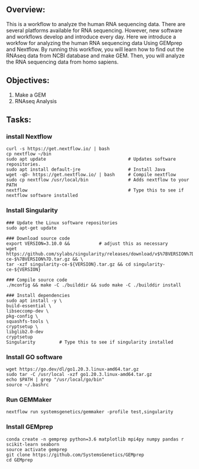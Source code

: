 <!-- This content will not appear in the rendered Markdown -->
<!-- inter fouur space to convert a code and stop removing backslashes -->
<!-- This content <http://example.com/>.     :https://daringfireball.net/projects/markdown/syntax#backslash -->
<!-- Basic writing and formatting syntax.    [ :https://daringfireball.net/projects/markdown/syntax#backslash](https://docs.github.com/en/get-started/writing-on-github/getting-started-with-writing-and-formatting-on-github/basic-writing-and-formatting-syntax) -->
<!-- Understanding GitHub Code Search syntax.     [:https://daringfireball.net/projects/markdown/syntax#backslash ](https://docs.github.com/en/search-github/github-code-search/understanding-github-code-search-syntax) -->


## Overview: 
This is a workflow to analyze the human RNA sequencing data. There are several platforms available for RNA sequencing. However, new software and workflows develop and introduce every day. Here we introduce a workfow for analyzing the human RNA sequencing data Using GEMprep and Nextflow. By running this workflow, you will learn how to find out the RNAseq data from NCBI database and make GEM. Then, you will analyze the RNA sequencing data from homo sapiens.

## Objectives:

1. Make a GEM
2. RNAseq Analysis

## Tasks:

### install Nextflow
    curl -s https://get.nextflow.io/ | bash
    cp nextflow ~/bin
    sudo apt update                               # Updates software repositories.
    sudo apt install default-jre                  # Install Java
    wget -qO- https://get.nextflow.io/ | bash     # Compile nextflow
    sudo cp nextflow /usr/local/bin               # Adds nextflow to your PATH
    nextflow                                      # Type this to see if nextflow software installed

### Install Singularity
    ### Update the Linux software repositories
    sudo apt-get update

    ### Download source code
    export VERSION=3.10.0 &&           # adjust this as necessary 
    wget https://github.com/sylabs/singularity/releases/download/v$%7BVERSION%7D/singularity-ce-$%7BVERSION%7D.tar.gz && \
    tar -xzf singularity-ce-${VERSION}.tar.gz && cd singularity-ce-${VERSION}
    
    ### Compile source code
    ./mconfig && make -C ./builddir && sudo make -C ./builddir install
    
    ### Install dependencies
    sudo apt install -y \
    build-essential \
    libseccomp-dev \
    pkg-config \
    squashfs-tools \
    cryptsetup \
    libglib2.0-dev
    cryptsetup
    Singularity         # Type this to see if singularity installed
    
### Install GO software
    wget https://go.dev/dl/go1.20.3.linux-amd64.tar.gz
    sudo tar -C /usr/local -xzf go1.20.3.linux-amd64.tar.gz
    echo $PATH | grep "/usr/local/go/bin"
    source ~/.bashrc

### Run GEMMaker
    nextflow run systemsgenetics/gemmaker -profile test,singularity

### Install GEMprep
    conda create -n gemprep python=3.6 matplotlib mpi4py numpy pandas r scikit-learn seaborn
    source activate gemprep
    git clone https://github.com/SystemsGenetics/GEMprep
    cd GEMprep 
